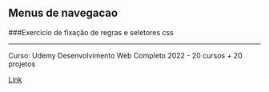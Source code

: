 ## Menus de navegacao 
###Exercicio de fixação de regras e seletores css
<hr>
<p>Curso: Udemy Desenvolvimento Web Completo 2022 - 20 cursos + 20 projetos</p>
<a href="https://www.udemy.com/course/web-completo/">Link</a>
